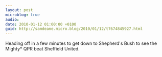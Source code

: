 ```yaml
---
layout: post
microblog: true
audio: 
date: 2010-01-12 01:00:00 +0100
guid: http://samdeane.micro.blog/2010/01/12/t7674845927.html
---
```

Heading off in a few minutes to get down to Shepherd's Bush to see theMighty* QPR beat Sheffield United.
